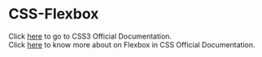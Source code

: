 # CSS-Flexbox
Click [here](https://developer.mozilla.org/en-US/docs/Web/CSS) to go to CSS3 Official Documentation.<br>
Click [here](https://developer.mozilla.org/en-US/docs/Web/CSS/CSS_Flexible_Box_Layout/Basic_Concepts_of_Flexbox) to know more about on Flexbox in CSS Official Documentation.
